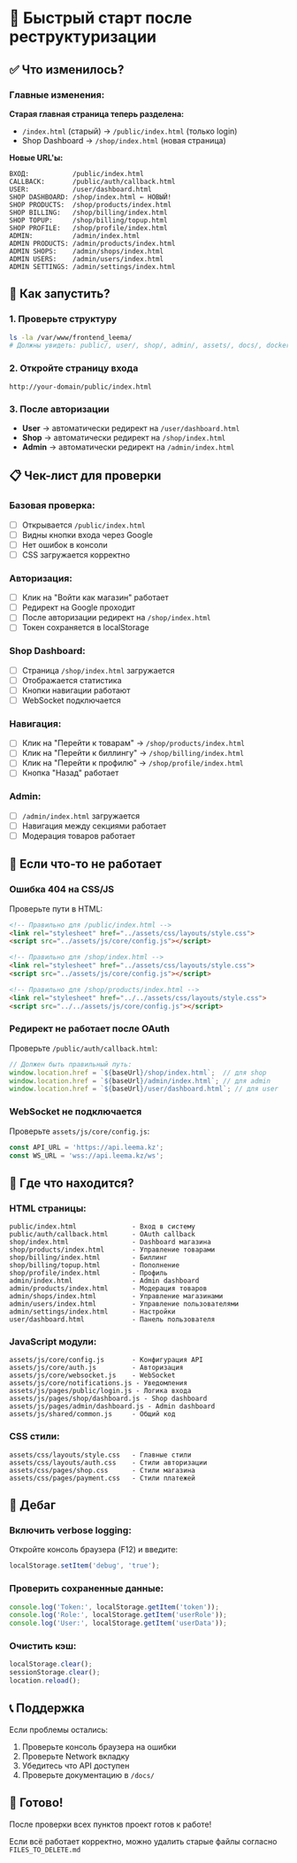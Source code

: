 # 🚀 Быстрый старт после реструктуризации

## ✅ Что изменилось?

### Главные изменения:

**Старая главная страница теперь разделена:**
- `/index.html` (старый) → `/public/index.html` (только login)
- Shop Dashboard → `/shop/index.html` (новая страница)

**Новые URL'ы:**
```
ВХОД:           /public/index.html
CALLBACK:       /public/auth/callback.html
USER:           /user/dashboard.html
SHOP DASHBOARD: /shop/index.html ← НОВЫЙ!
SHOP PRODUCTS:  /shop/products/index.html
SHOP BILLING:   /shop/billing/index.html
SHOP TOPUP:     /shop/billing/topup.html
SHOP PROFILE:   /shop/profile/index.html
ADMIN:          /admin/index.html
ADMIN PRODUCTS: /admin/products/index.html
ADMIN SHOPS:    /admin/shops/index.html
ADMIN USERS:    /admin/users/index.html
ADMIN SETTINGS: /admin/settings/index.html
```

## 🏃 Как запустить?

### 1. Проверьте структуру
```bash
ls -la /var/www/frontend_leema/
# Должны увидеть: public/, user/, shop/, admin/, assets/, docs/, docker/
```

### 2. Откройте страницу входа
```
http://your-domain/public/index.html
```

### 3. После авторизации
- **User** → автоматически редирект на `/user/dashboard.html`
- **Shop** → автоматически редирект на `/shop/index.html`
- **Admin** → автоматически редирект на `/admin/index.html`

## 📋 Чек-лист для проверки

### Базовая проверка:
- [ ] Открывается `/public/index.html`
- [ ] Видны кнопки входа через Google
- [ ] Нет ошибок в консоли
- [ ] CSS загружается корректно

### Авторизация:
- [ ] Клик на "Войти как магазин" работает
- [ ] Редирект на Google проходит
- [ ] После авторизации редирект на `/shop/index.html`
- [ ] Токен сохраняется в localStorage

### Shop Dashboard:
- [ ] Страница `/shop/index.html` загружается
- [ ] Отображается статистика
- [ ] Кнопки навигации работают
- [ ] WebSocket подключается

### Навигация:
- [ ] Клик на "Перейти к товарам" → `/shop/products/index.html`
- [ ] Клик на "Перейти к биллингу" → `/shop/billing/index.html`
- [ ] Клик на "Перейти к профилю" → `/shop/profile/index.html`
- [ ] Кнопка "Назад" работает

### Admin:
- [ ] `/admin/index.html` загружается
- [ ] Навигация между секциями работает
- [ ] Модерация товаров работает

## 🔧 Если что-то не работает

### Ошибка 404 на CSS/JS
Проверьте пути в HTML:
```html
<!-- Правильно для /public/index.html -->
<link rel="stylesheet" href="../assets/css/layouts/style.css">
<script src="../assets/js/core/config.js"></script>

<!-- Правильно для /shop/index.html -->
<link rel="stylesheet" href="../assets/css/layouts/style.css">
<script src="../assets/js/core/config.js"></script>

<!-- Правильно для /shop/products/index.html -->
<link rel="stylesheet" href="../../assets/css/layouts/style.css">
<script src="../../assets/js/core/config.js"></script>
```

### Редирект не работает после OAuth
Проверьте `/public/auth/callback.html`:
```javascript
// Должен быть правильный путь:
window.location.href = `${baseUrl}/shop/index.html`;  // для shop
window.location.href = `${baseUrl}/admin/index.html`; // для admin
window.location.href = `${baseUrl}/user/dashboard.html`; // для user
```

### WebSocket не подключается
Проверьте `assets/js/core/config.js`:
```javascript
const API_URL = 'https://api.leema.kz';
const WS_URL = 'wss://api.leema.kz/ws';
```

## 📁 Где что находится?

### HTML страницы:
```
public/index.html              - Вход в систему
public/auth/callback.html      - OAuth callback
shop/index.html                - Dashboard магазина
shop/products/index.html       - Управление товарами
shop/billing/index.html        - Биллинг
shop/billing/topup.html        - Пополнение
shop/profile/index.html        - Профиль
admin/index.html               - Admin dashboard
admin/products/index.html      - Модерация товаров
admin/shops/index.html         - Управление магазинами
admin/users/index.html         - Управление пользователями
admin/settings/index.html      - Настройки
user/dashboard.html            - Панель пользователя
```

### JavaScript модули:
```
assets/js/core/config.js       - Конфигурация API
assets/js/core/auth.js         - Авторизация
assets/js/core/websocket.js    - WebSocket
assets/js/core/notifications.js - Уведомления
assets/js/pages/public/login.js - Логика входа
assets/js/pages/shop/dashboard.js - Shop dashboard
assets/js/pages/admin/dashboard.js - Admin dashboard
assets/js/shared/common.js     - Общий код
```

### CSS стили:
```
assets/css/layouts/style.css   - Главные стили
assets/css/layouts/auth.css    - Стили авторизации
assets/css/pages/shop.css      - Стили магазина
assets/css/pages/payment.css   - Стили платежей
```

## 🐛 Дебаг

### Включить verbose logging:
Откройте консоль браузера (F12) и введите:
```javascript
localStorage.setItem('debug', 'true');
```

### Проверить сохраненные данные:
```javascript
console.log('Token:', localStorage.getItem('token'));
console.log('Role:', localStorage.getItem('userRole'));
console.log('User:', localStorage.getItem('userData'));
```

### Очистить кэш:
```javascript
localStorage.clear();
sessionStorage.clear();
location.reload();
```

## 📞 Поддержка

Если проблемы остались:
1. Проверьте консоль браузера на ошибки
2. Проверьте Network вкладку
3. Убедитесь что API доступен
4. Проверьте документацию в `/docs/`

## 🎉 Готово!

После проверки всех пунктов проект готов к работе!

Если всё работает корректно, можно удалить старые файлы согласно `FILES_TO_DELETE.md`

